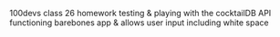 100devs
class 26 homework
testing & playing with the cocktailDB API
functioning barebones app & allows user input including white space